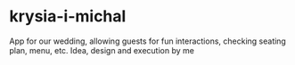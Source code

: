 # krysia-i-michal
App for our wedding, allowing guests for fun interactions, checking seating plan, menu, etc. Idea, design and execution by me

